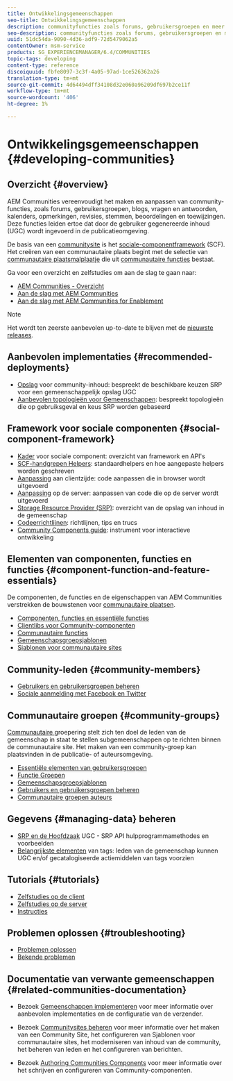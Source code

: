 ```yaml
---
title: Ontwikkelingsgemeenschappen
seo-title: Ontwikkelingsgemeenschappen
description: communityfuncties zoals forums, gebruikersgroepen en meer maken en aanpassen
seo-description: communityfuncties zoals forums, gebruikersgroepen en meer maken en aanpassen
uuid: 51dc54da-9090-4d36-adf9-72d5479062a5
contentOwner: msm-service
products: SG_EXPERIENCEMANAGER/6.4/COMMUNITIES
topic-tags: developing
content-type: reference
discoiquuid: fbfe8097-3c3f-4a05-97ad-1ce526362a26
translation-type: tm+mt
source-git-commit: 4d64494dff34108d32e060a96209df697b2ce11f
workflow-type: tm+mt
source-wordcount: '406'
ht-degree: 1%

---
```



# Ontwikkelingsgemeenschappen {#developing-communities}

## Overzicht {#overview}

AEM Communities vereenvoudigt het maken en aanpassen van community-functies, zoals forums, gebruikersgroepen, blogs, vragen en antwoorden, kalenders, opmerkingen, revisies, stemmen, beoordelingen en toewijzingen. Deze functies leiden ertoe dat door de gebruiker gegenereerde inhoud (UGC) wordt ingevoerd in de publicatieomgeving.

De basis van een [communitysite](overview.md#communitiessites) is het [sociale-componentframework](scf.md) (SCF). Het creëren van een communautaire plaats begint met de selectie van [communautaire plaatsmalplaatje](sites-console.md) die uit [communautaire functies](functions.md) bestaat.

Ga voor een overzicht en zelfstudies om aan de slag te gaan naar:

* [AEM Communities - Overzicht](overview.md)
* [Aan de slag met AEM Communities](getting-started.md)
* [Aan de slag met AEM Communities for Enablement](getting-started-enablement.md)

>[!NOTE]
>
>Het wordt ten zeerste aanbevolen up-to-date te blijven met de [nieuwste releases](deploy-communities.md#latest-releases).

## Aanbevolen implementaties {#recommended-deployments}

* [Opslag](working-with-srp.md) voor community-inhoud: bespreekt de beschikbare keuzen SRP voor een gemeenschappelijk opslag UGC
* [Aanbevolen topologieën voor Gemeenschappen](topologies.md): bespreekt topologieën die op gebruiksgeval en keus SRP worden gebaseerd

## Framework voor sociale componenten {#social-component-framework}

* [Kader](scf.md) voor sociale component: overzicht van framework en API&#39;s
* [SCF-handgrepen Helpers](handlebars-helpers.md): standaardhelpers en hoe aangepaste helpers worden geschreven
* [Aanpassing](client-customize.md) aan clientzijde: code aanpassen die in browser wordt uitgevoerd
* [Aanpassing](server-customize.md) op de server: aanpassen van code die op de server wordt uitgevoerd
* [Storage Resource Provider (SRP)](srp.md): overzicht van de opslag van inhoud in de gemeenschap
* [Codeerrichtlijnen](code-guide.md): richtlijnen, tips en trucs
* [Community Components guide](components-guide.md): instrument voor interactieve ontwikkeling

## Elementen van componenten, functies en functies {#component-function-and-feature-essentials}

De componenten, de functies en de eigenschappen van AEM Communities verstrekken de bouwstenen voor [communautaire plaatsen](sites-console.md).

* [Componenten, functies en essentiële functies](essentials.md)
* [Clientlibs voor Community-componenten](clientlibs.md)
* [Communautaire functies](functions.md)
* [Gemeenschapsgroepsjablonen](tools-groups.md)
* [Sjablonen voor communautaire sites](sites.md)

## Community-leden {#community-members}

* [Gebruikers en gebruikersgroepen beheren](users.md)
* [Sociale aanmelding met Facebook en Twitter](social-login.md)

## Communautaire groepen {#community-groups}

[Communautaire ](overview.md#communitygroups) groepering stelt zich ten doel de leden van de gemeenschap in staat te stellen subgemeenschappen op te richten binnen de communautaire site. Het maken van een community-groep kan plaatsvinden in de publicatie- of auteursomgeving.

* [Essentiële elementen van gebruikersgroepen](essentials-groups.md)
* [Functie Groepen](functions.md#groups-function)
* [Gemeenschapsgroepsjablonen](tools-groups.md)
* [Gebruikers en gebruikersgroepen beheren](users.md)
* [Communautaire groepen auteurs](creating-groups.md)

## Gegevens {#managing-data} beheren

* [SRP en de Hoofdzaak](srp-and-ugc.md)  UGC - SRP API hulpprogrammamethodes en voorbeelden
* [Belangrijkste elementen](tag.md)  van tags: leden van de gemeenschap kunnen UGC en/of gecatalogiseerde actiemiddelen van tags voorzien

## Tutorials {#tutorials}

* [Zelfstudies op de client](tutorials.md#client-side-customization)
* [Zelfstudies op de server](tutorials.md#server-side-customization)
* [Instructies](tutorials.md#how-to-instructions)

## Problemen oplossen {#troubleshooting}

* [Problemen oplossen](troubleshooting.md)
* [Bekende problemen](/help/release-notes/known-issues.md)

## Documentatie van verwante gemeenschappen {#related-communities-documentation}

* Bezoek [Gemeenschappen implementeren](deploy-communities.md) voor meer informatie over aanbevolen implementaties en de configuratie van de verzender.

* Bezoek [Communitysites beheren](administer-landing.md) voor meer informatie over het maken van een Community Site, het configureren van Sjablonen voor communautaire sites, het moderniseren van inhoud van de community, het beheren van leden en het configureren van berichten.

* Bezoek [Authoring Communities Components](author-communities.md) voor meer informatie over het schrijven en configureren van Community-componenten.

